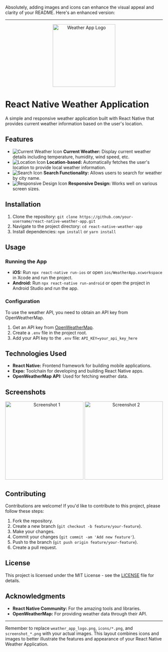 Absolutely, adding images and icons can enhance the visual appeal and clarity of your README. Here's an enhanced version:

---

<p align="center">
  <img src="weather_app_logo.png" alt="Weather App Logo" width="200"/>
</p>

# React Native Weather Application

A simple and responsive weather application built with React Native that provides current weather information based on the user's location.

## Features

- ![Current Weather Icon](icons/current_weather.png) **Current Weather:** Display current weather details including temperature, humidity, wind speed, etc.
- ![Location Icon](icons/location.png) **Location-based:** Automatically fetches the user's location to provide local weather information.
- ![Search Icon](icons/search.png) **Search Functionality:** Allows users to search for weather by city name.
- ![Responsive Design Icon](icons/responsive_design.png) **Responsive Design:** Works well on various screen sizes.

## Installation

1. Clone the repository: `git clone https://github.com/your-username/react-native-weather-app.git`
2. Navigate to the project directory: `cd react-native-weather-app`
3. Install dependencies: `npm install` or `yarn install`

## Usage

### Running the App

- **iOS:** Run `npx react-native run-ios` or open `ios/WeatherApp.xcworkspace` in Xcode and run the project.
- **Android:** Run `npx react-native run-android` or open the project in Android Studio and run the app.

### Configuration

To use the weather API, you need to obtain an API key from OpenWeatherMap.

1. Get an API key from [OpenWeatherMap](https://openweathermap.org/api).
2. Create a `.env` file in the project root.
3. Add your API key to the `.env` file: `API_KEY=your_api_key_here`

## Technologies Used

- **React Native:** Frontend framework for building mobile applications.
- **Expo:** Toolchain for developing and building React Native apps.
- **OpenWeatherMap API:** Used for fetching weather data.

## Screenshots

<p align="center">
  <img src="screenshot_1.png" alt="Screenshot 1" width="250"/>
  <img src="screenshot_2.png" alt="Screenshot 2" width="250"/>
</p>

## Contributing

Contributions are welcome! If you'd like to contribute to this project, please follow these steps:

1. Fork the repository.
2. Create a new branch (`git checkout -b feature/your-feature`).
3. Make your changes.
4. Commit your changes (`git commit -am 'Add new feature'`).
5. Push to the branch (`git push origin feature/your-feature`).
6. Create a pull request.

## License

This project is licensed under the MIT License - see the [LICENSE](LICENSE) file for details.

## Acknowledgments

- **React Native Community:** For the amazing tools and libraries.
- **OpenWeatherMap:** For providing weather data through their API.

---

Remember to replace `weather_app_logo.png`, `icons/*.png`, and `screenshot_*.png` with your actual images. This layout combines icons and images to better illustrate the features and appearance of your React Native Weather Application.
